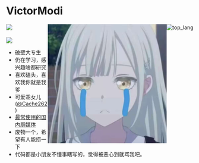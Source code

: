 # VictorModi
<img align="right" src="https://github-readme-stats.vercel.app/api/top-langs/?username=VictorModi&theme=dark"  alt="top_lang"/>
<img align="right" width="320px" height="320px" src="https://github.com/VictorModi/VictorModi/blob/main/img/cryingMutsumi.jpg">

<img src="https://spotify-github-profile.kittinanx.com/api/view?uid=31tkakwemqx2ktplrko5vcmxlpcq&cover_image=true&theme=novatorem&show_offline=true&background_color=121212&interchange=true&bar_color=53b14f&bar_color_cover=true">

<img align="center" src="https://github-readme-stats.vercel.app/api/?username=VictorModi&theme=dark"/></a>

+ 破壁大专生
+ 仍在学习，感兴趣啥都研究
+ 喜欢磕头，喜欢我你就是我爹
+ 可爱乖女儿 ([@Cache262](https://github.com/CaChe262))
+ [最常使用的国内厕媒体](https://space.bilibili.com/11337605)
+ 废物一个，希望有人能捞一下
+ 代码都是小朋友不懂事瞎写的，觉得被恶心到就骂我吧。
